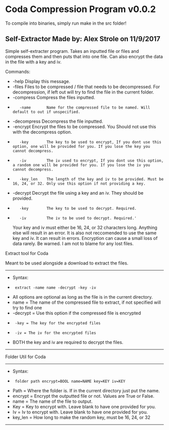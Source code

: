 # Coda Compression Program v0.0.2

To compile into binaries, simply run make in the src folder!

Self-Extractor
Made by: Alex Strole on 11/9/2017
-----------------------------------------------------------------------------------------------------------
Simple self-extracter program. Takes an inputted file or files and compresses them and then puts that into one file.
Can also encrypt the data in the file with a key and iv. 

Commands:
*    -help       Display this message.
*    -files      Files to be compressed / file that needs to be decompressed. For decompression, if left out will try to find the file in the current folder.
*    -compress   Compress the files inputted.
*        -name       Name for the compressed file to be named. Will default to out if unspecified.
*    -decompress Decompress the file inputted.
*   -encrypt    Encrypt the files to be compressed. You Should not use this with the decompress option.
*        -key        The key to be used to encrypt, If you dont use this option, one will be provided for you. If you lose the key you cannot decompress.
*        -iv         The iv used to encrypt, If you dont use this option, a random one will be provided for you. If you lose the iv you cannot decompress.
*        -key_len    The length of the key and iv to be provided. Must be 16, 24, or 32. Only use this option if not providing a key.
*    -decrypt    Decrypt the file using a key and an iv. They should be provided.
*        -key        The key to be used to decrypt. Required.
*        -iv         The iv to be used to decrypt. Required.'
        
    Your key and iv must either be 16, 24, or 32 characters long. Anything else will result in an error.
    It is also not reccomended to use the same key and iv. It can result in errors.
    Encryption can cause a small loss of data rarely. Be warned. I am not to blame for any lost files.

Extract tool for Coda

Meant to be used alongside a download to extract the files.
__________________________________________________________________
*  Syntax:
*      extract -name name -decrypt -key -iv
*  All options are optional as long as the file is in the current directory.
*  name = The name of the compressed file to extract, if not specified will try to find one
*  -decrypt = Use this option if the compressed file is encrypted
*      -key = The key for the encrypted files
*      -iv = The iv for the encrypted files
*  BOTH the key and iv are required to decrypt the files.
__________________________________________________________________

Folder Util for Coda
________________________________________________________________________________
 *  Syntax:					
 *  	folder path encrypt=BOOL name=NAME key=KEY iv=KEY
 *  Path =    Where the folder is. If in the current directory just put the name.
 *  encrypt = Encrypt the outputted file or not. Values are True or False.
 *  name =    The name of the file to output.
 *  Key =     Key to encrypt with. Leave blank to have one provided for you.
 *  Iv =      Iv to encrypt with. Leave blank to have one provided for you.
 *  key_len = How long to make the random key, must be 16, 24, or 32
________________________________________________________________________________


